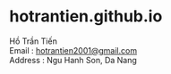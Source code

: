# hotrantien.github.io
Hồ Trần Tiến <br>
Email : 
hotrantien2001@gmail.com <br>
Address : 
Ngu Hanh Son, Da Nang
